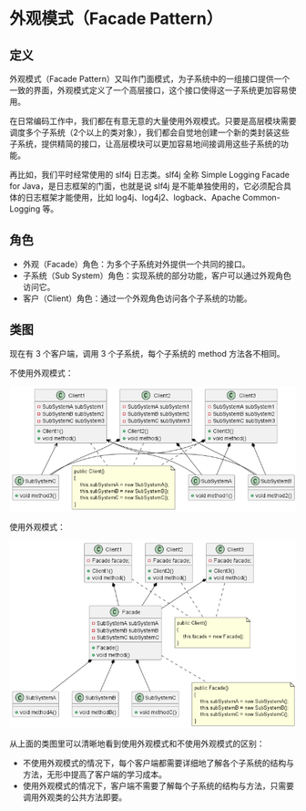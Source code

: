 # 外观模式（Facade Pattern）

## 定义

外观模式（Facade Pattern）又叫作门面模式，为子系统中的一组接口提供一个一致的界面，外观模式定义了一个高层接口，这个接口使得这一子系统更加容易使用。

在日常编码工作中，我们都在有意无意的大量使用外观模式。只要是高层模块需要调度多个子系统（2个以上的类对象），我们都会自觉地创建一个新的类封装这些子系统，提供精简的接口，让高层模块可以更加容易地间接调用这些子系统的功能。

再比如，我们平时经常使用的 slf4j 日志类。slf4j 全称 Simple Logging Facade for Java，是日志框架的门面，也就是说 slf4j 是不能单独使用的，它必须配合具体的日志框架才能使用，比如 log4j、log4j2、logback、Apache Common-Logging 等。

## 角色

- 外观（Facade）角色：为多个子系统对外提供一个共同的接口。
- 子系统（Sub System）角色：实现系统的部分功能，客户可以通过外观角色访问它。
- 客户（Client）角色：通过一个外观角色访问各个子系统的功能。

## 类图

现在有 3 个客户端，调用 3 个子系统，每个子系统的 method 方法各不相同。

不使用外观模式：

![外观模式（Facade Pattern）](src/main/resources/static/normal/diagram.png '外观模式（Facade Pattern）')

使用外观模式：

![外观模式（Facade Pattern）](src/main/resources/static/facade/diagram.png '外观模式（Facade Pattern）')

从上面的类图里可以清晰地看到使用外观模式和不使用外观模式的区别：

- 不使用外观模式的情况下，每个客户端都需要详细地了解各个子系统的结构与方法，无形中提高了客户端的学习成本。
- 使用外观模式的情况下，客户端不需要了解每个子系统的结构与方法，只需要调用外观类的公共方法即要。